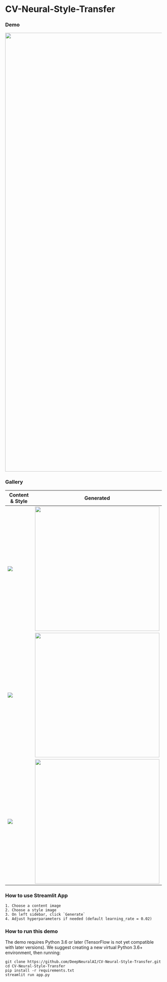 # CV-Neural-Style-Transfer

### Demo

<img width="1410" src="https://user-images.githubusercontent.com/34294344/81485351-36c93500-9201-11ea-8de1-c4f49cee48ef.png">

### Gallery

| Content & Style  | Generated |
| ------------- | ------------- |
| <img src="https://user-images.githubusercontent.com/34294344/81485250-8ce9a880-9200-11ea-87e6-11893e082453.png">  | <img width="400" src="https://user-images.githubusercontent.com/34294344/81485284-c1f5fb00-9200-11ea-8af3-8c81f4372181.jpeg"> |
| <img src="https://user-images.githubusercontent.com/34294344/81485264-9ffc7880-9200-11ea-8dc1-198a1942e28b.png">  | <img src="https://user-images.githubusercontent.com/34294344/81485299-e18d2380-9200-11ea-8bdd-b814bcd9ce6d.jpeg" width="400">  |
<img src="https://user-images.githubusercontent.com/34294344/81485271-af7bc180-9200-11ea-95d8-d16ce1b08223.png"> | <img src="https://user-images.githubusercontent.com/34294344/81485302-f2d63000-9200-11ea-84da-f0a3e4b4ee23.jpeg" width="400">


### How to use Streamlit App
```
1. Choose a content image
2. Choose a style image
3. On left sidebar, click `Generate`
4. Adjust hyperparameters if needed (default learning_rate = 0.02)
```

### How to run this demo
The demo requires Python 3.6 or later (TensorFlow is not yet compatible with later versions). We suggest creating a new virtual Python 3.6+ environment, then running:
```
git clone https://github.com/DeepNeuralAI/CV-Neural-Style-Transfer.git
cd CV-Neural-Style-Transfer
pip install -r requirements.txt
streamlit run app.py
```
